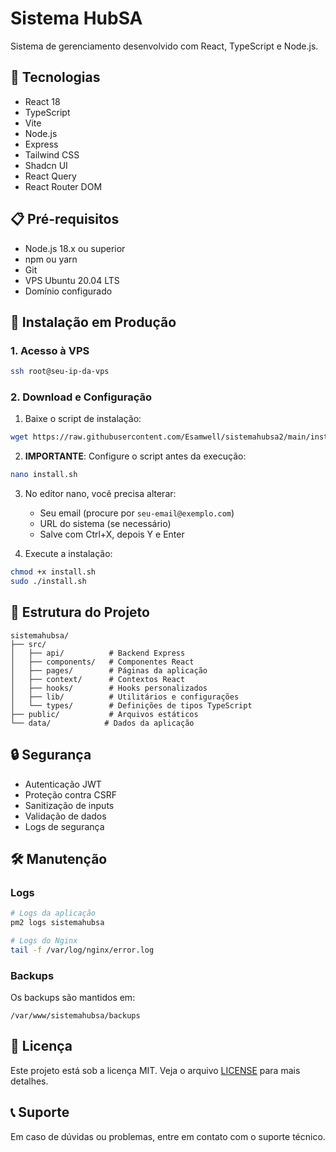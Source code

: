 # Sistema HubSA

Sistema de gerenciamento desenvolvido com React, TypeScript e Node.js.

## 🚀 Tecnologias

- React 18
- TypeScript
- Vite
- Node.js
- Express
- Tailwind CSS
- Shadcn UI
- React Query
- React Router DOM

## 📋 Pré-requisitos

- Node.js 18.x ou superior
- npm ou yarn
- Git
- VPS Ubuntu 20.04 LTS
- Domínio configurado

## 🔧 Instalação em Produção

### 1. Acesso à VPS

```bash
ssh root@seu-ip-da-vps
```

### 2. Download e Configuração

1. Baixe o script de instalação:
```bash
wget https://raw.githubusercontent.com/Esamwell/sistemahubsa2/main/install.sh
```

2. **IMPORTANTE**: Configure o script antes da execução:
```bash
nano install.sh
```

3. No editor nano, você precisa alterar:
   - Seu email (procure por `seu-email@exemplo.com`)
   - URL do sistema (se necessário)
   - Salve com Ctrl+X, depois Y e Enter

4. Execute a instalação:
```bash
chmod +x install.sh
sudo ./install.sh
```

## 📁 Estrutura do Projeto

```
sistemahubsa/
├── src/
│   ├── api/          # Backend Express
│   ├── components/   # Componentes React
│   ├── pages/        # Páginas da aplicação
│   ├── context/      # Contextos React
│   ├── hooks/        # Hooks personalizados
│   ├── lib/          # Utilitários e configurações
│   └── types/        # Definições de tipos TypeScript
├── public/           # Arquivos estáticos
└── data/            # Dados da aplicação
```

## 🔒 Segurança

- Autenticação JWT
- Proteção contra CSRF
- Sanitização de inputs
- Validação de dados
- Logs de segurança

## 🛠️ Manutenção

### Logs
```bash
# Logs da aplicação
pm2 logs sistemahubsa

# Logs do Nginx
tail -f /var/log/nginx/error.log
```

### Backups
Os backups são mantidos em:
```
/var/www/sistemahubsa/backups
```

## 📝 Licença

Este projeto está sob a licença MIT. Veja o arquivo [LICENSE](LICENSE) para mais detalhes.

## 📞 Suporte

Em caso de dúvidas ou problemas, entre em contato com o suporte técnico.

